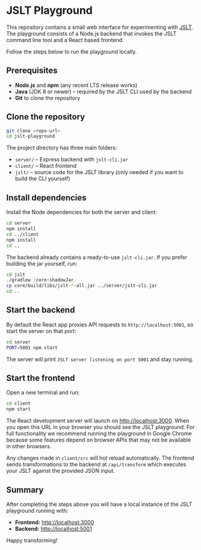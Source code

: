 # JSLT Playground

This repository contains a small web interface for experimenting with [JSLT](https://github.com/schibsted/jslt). The playground consists of a Node.js backend that invokes the JSLT command line tool and a React based frontend.

Follow the steps below to run the playground locally.

## Prerequisites

* **Node.js** and **npm** (any recent LTS release works)
* **Java** (JDK 8 or newer) – required by the JSLT CLI used by the backend
* **Git** to clone the repository

## Clone the repository

```bash
git clone <repo-url>
cd jslt-playground
```

The project directory has three main folders:

* `server/` – Express backend with `jslt-cli.jar`
* `client/` – React frontend
* `jslt/` – source code for the JSLT library (only needed if you want to build the CLI yourself)

## Install dependencies

Install the Node dependencies for both the server and client:

```bash
cd server
npm install
cd ../client
npm install
cd ..
```

The backend already contains a ready-to-use `jslt-cli.jar`. If you prefer building the jar yourself, run:

```bash
cd jslt
./gradlew :core:shadowJar
cp core/build/libs/jslt-*-all.jar ../server/jslt-cli.jar
cd ..
```

## Start the backend

By default the React app proxies API requests to `http://localhost:5001`, so start the server on that port:

```bash
cd server
PORT=5001 npm start
```

The server will print `JSLT server listening on port 5001` and stay running.

## Start the frontend

Open a new terminal and run:

```bash
cd client
npm start
```

The React development server will launch on <http://localhost:3000>. When you open this URL in your browser you should see the JSLT playground.
For full functionality we recommend running the playground in Google Chrome because some features depend on browser APIs that may not be available in other browsers.

Any changes made in `client/src` will hot reload automatically. The frontend sends transformations to the backend at `/api/transform` which executes your JSLT against the provided JSON input.

## Summary

After completing the steps above you will have a local instance of the JSLT playground running with:

* **Frontend:** <http://localhost:3000>
* **Backend:** <http://localhost:5001>

Happy transforming!

